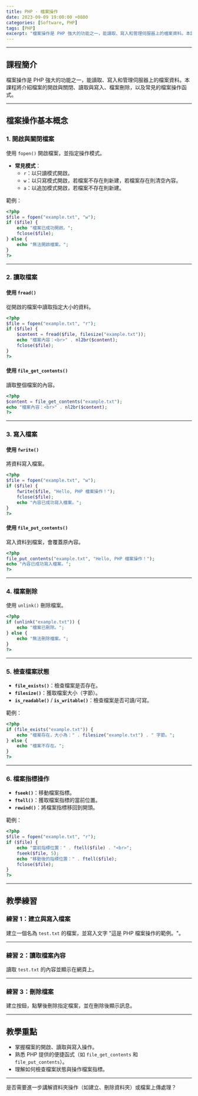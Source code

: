 ```yaml
---
title: PHP - 檔案操作 
date: 2023-09-09 19:00:00 +0800
categories: [Software, PHP]
tags: [PHP] 
excerpt: "檔案操作是 PHP 強大的功能之一，能讀取、寫入和管理伺服器上的檔案資料。本課程將介紹檔案的開啟與關閉、讀取與寫入、檔案刪除，以及常見的檔案操作函式。"
---
```


---

## 課程簡介  
檔案操作是 PHP 強大的功能之一，能讀取、寫入和管理伺服器上的檔案資料。本課程將介紹檔案的開啟與關閉、讀取與寫入、檔案刪除，以及常見的檔案操作函式。

---

## 檔案操作基本概念  

### 1. 開啟與關閉檔案  
使用 `fopen()` 開啟檔案，並指定操作模式。  
- **常見模式**：  
  - `r`：以只讀模式開啟。  
  - `w`：以只寫模式開啟，若檔案不存在則新建，若檔案存在則清空內容。  
  - `a`：以追加模式開啟，若檔案不存在則新建。  

範例：  
```php
<?php
$file = fopen("example.txt", "w");
if ($file) {
    echo "檔案已成功開啟。";
    fclose($file);
} else {
    echo "無法開啟檔案。";
}
?>
```

---

### 2. 讀取檔案  

#### 使用 `fread()`  
從開啟的檔案中讀取指定大小的資料。  
```php
<?php
$file = fopen("example.txt", "r");
if ($file) {
    $content = fread($file, filesize("example.txt"));
    echo "檔案內容：<br>" . nl2br($content);
    fclose($file);
}
?>
```

#### 使用 `file_get_contents()`  
讀取整個檔案的內容。  
```php
<?php
$content = file_get_contents("example.txt");
echo "檔案內容：<br>" . nl2br($content);
?>
```

---

### 3. 寫入檔案  

#### 使用 `fwrite()`  
將資料寫入檔案。  
```php
<?php
$file = fopen("example.txt", "w");
if ($file) {
    fwrite($file, "Hello, PHP 檔案操作！");
    fclose($file);
    echo "內容已成功寫入檔案。";
}
?>
```

#### 使用 `file_put_contents()`  
寫入資料到檔案，會覆蓋原內容。  
```php
<?php
file_put_contents("example.txt", "Hello, PHP 檔案操作！");
echo "內容已成功寫入檔案。";
?>
```

---

### 4. 檔案刪除  
使用 `unlink()` 刪除檔案。  
```php
<?php
if (unlink("example.txt")) {
    echo "檔案已刪除。";
} else {
    echo "無法刪除檔案。";
}
?>
```

---

### 5. 檢查檔案狀態  
- **`file_exists()`**：檢查檔案是否存在。  
- **`filesize()`**：獲取檔案大小（字節）。  
- **`is_readable()`** / **`is_writable()`**：檢查檔案是否可讀/可寫。

範例：  
```php
<?php
if (file_exists("example.txt")) {
    echo "檔案存在，大小為：" . filesize("example.txt") . " 字節。";
} else {
    echo "檔案不存在。";
}
?>
```

---

### 6. 檔案指標操作  
- **`fseek()`**：移動檔案指標。  
- **`ftell()`**：獲取檔案指標的當前位置。  
- **`rewind()`**：將檔案指標移回到開頭。

範例：  
```php
<?php
$file = fopen("example.txt", "r");
if ($file) {
    echo "當前指標位置：" . ftell($file) . "<br>";
    fseek($file, 5);
    echo "移動後的指標位置：" . ftell($file);
    fclose($file);
}
?>
```

---

## 教學練習  

### 練習 1：建立與寫入檔案  
建立一個名為 `test.txt` 的檔案，並寫入文字 "這是 PHP 檔案操作的範例。"。

---

### 練習 2：讀取檔案內容  
讀取 `test.txt` 的內容並顯示在網頁上。

---

### 練習 3：刪除檔案  
建立按鈕，點擊後刪除指定檔案，並在刪除後顯示訊息。

---

## 教學重點  
- 掌握檔案的開啟、讀取與寫入操作。  
- 熟悉 PHP 提供的便捷函式（如 `file_get_contents` 和 `file_put_contents`）。  
- 理解如何檢查檔案狀態與操作檔案指標。  

---

是否需要進一步講解資料夾操作（如建立、刪除資料夾）或檔案上傳處理？
